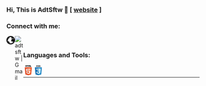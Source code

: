 ### Hi, This is AdtSftw 👋 [ [website] ]

### Connect with me:

[<img align="left" alt="adtsw.com" width="22px" src="https://raw.githubusercontent.com/iconic/open-iconic/master/svg/globe.svg" />][website]
[<img align="left" alt="adtsftw | Gmail" width="22px" src="https://cdn.jsdelivr.net/npm/simple-icons@v3/icons/gmail.svg" />][gmail]

<br />

### Languages and Tools:

<img align="left" alt="HTML5" width="26px" src="https://raw.githubusercontent.com/github/explore/80688e429a7d4ef2fca1e82350fe8e3517d3494d/topics/html/html.png" /> 
<img align="left" alt="CSS3" width="26px" src="https://raw.githubusercontent.com/github/explore/80688e429a7d4ef2fca1e82350fe8e3517d3494d/topics/css/css.png" />

<br />

---

[website]: https://adtsw.com
[gmail]: mailto:adtsftw@gmail.com
